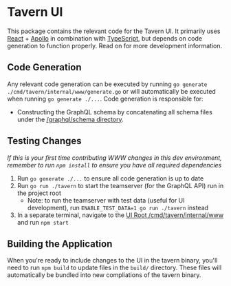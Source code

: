 # Tavern UI

This package contains the relevant code for the Tavern UI. It primarily uses [React](https://reactjs.org/docs/getting-started.html) + [Apollo](https://www.apollographql.com/docs/react) in combination with [TypeScript](https://www.typescriptlang.org/), but depends on code generation to function properly. Read on for more development information.

## Code Generation

Any relevant code generation can be executed by running `go generate ./cmd/tavern/internal/www/generate.go` or will automatically be executed when running `go generate ./...`. Code generation is responsible for:

* Constructing the GraphQL schema by concatenating all schema files under the [/graphql/schema directory](https://github.com/KCarretto/realm/tree/main/graphql/schema).

## Testing Changes

_If this is your first time contributing WWW changes in this dev environment, remember to run `npm install` to ensure you have all required dependencies_

1. Run `go generate ./...` to ensure all code generation is up to date
2. Run `go run ./tavern` to start the teamserver (for the GraphQL API) run in the project root
    * Note: to run the teamserver with test data (useful for UI development), run `ENABLE_TEST_DATA=1 go run ./tavern` instead
3. In a separate terminal, navigate to the [UI Root /cmd/tavern/internal/www](https://github.com/KCarretto/realm/tree/main/cmd/tavern/internal/www) and run `npm start`

## Building the Application

When you're ready to include changes to the UI in the tavern binary, you'll need to run `npm build` to update files in the `build/` directory. These files will automatically be bundled into new compliations of the tavern binary.
